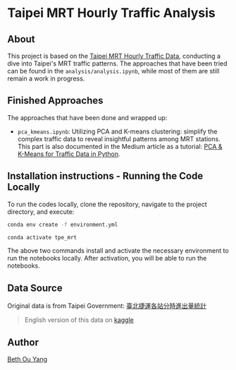 # Taipei MRT Hourly Traffic Analysis

## About
This project is based on the [Taipei MRT Hourly Traffic Data](https://www.kaggle.com/datasets/bethouyang/taipei-mrt-hourly-traffic-data), conducting a dive into Taipei's MRT traffic patterns. The approaches that have been tried can be found in the `analysis/analysis.ipynb`, while most of them are still remain a work in progress.

## Finished Approaches 
The approaches that have been done and wrapped up:
- `pca_kmeans.ipynb`: Utilizing PCA and K-means clustering: simplify the complex traffic data to reveal insightful patterns among MRT stations. 
This part is also documented in the Medium article as a tutorial: [PCA & K-Means for Traffic Data in Python](https://towardsdatascience.com/pca-k-means-for-traffic-data-in-python-a0ec66ab4789). 

## Installation instructions - Running the Code Locally

To run the codes locally, clone the repository, navigate to the project directory, and execute:
```bash
conda env create -f environment.yml
```
```bash
conda activate tpe_mrt 
```
The above two commands install and activate the necessary environment to run the notebooks locally. After activation, you will be able to run the notebooks.

## Data Source
Original data is from Taipei Government: [臺北捷運各站分時進出量統計](https://data.gov.tw/dataset/128506)
> English version of this data on [kaggle](https://www.kaggle.com/datasets/bethouyang/taipei-mrt-hourly-traffic-data)
 
## Author
[Beth Ou Yang](https://github.com/beth-ouyang)
